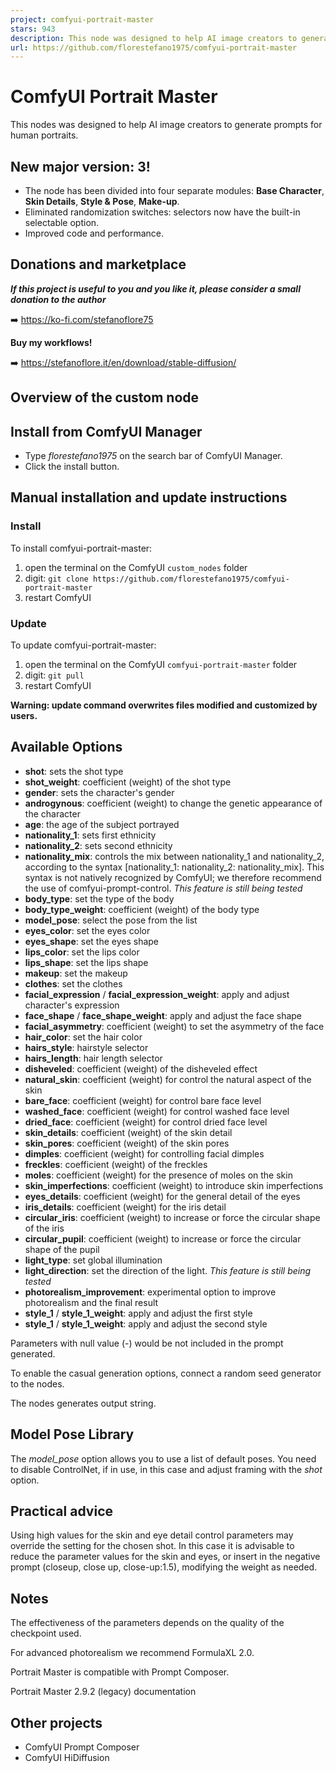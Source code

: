 ```yaml
---
project: comfyui-portrait-master
stars: 943
description: This node was designed to help AI image creators to generate prompts for human portraits.
url: https://github.com/florestefano1975/comfyui-portrait-master
---
```


ComfyUI Portrait Master
=======================

This nodes was designed to help AI image creators to generate prompts for human portraits.

New major version: 3!
---------------------

-   The node has been divided into four separate modules: **Base Character**, **Skin Details**, **Style & Pose**, **Make-up**.
-   Eliminated randomization switches: selectors now have the built-in selectable option.
-   Improved code and performance.

Donations and marketplace
-------------------------

**_If this project is useful to you and you like it, please consider a small donation to the author_**

➡️ https://ko-fi.com/stefanoflore75

**Buy my workflows!**

➡️ https://stefanoflore.it/en/download/stable-diffusion/

Overview of the custom node
---------------------------

Install from ComfyUI Manager
----------------------------

-   Type _florestefano1975_ on the search bar of ComfyUI Manager.
-   Click the install button.

Manual installation and update instructions
-------------------------------------------

### Install

To install comfyui-portrait-master:

1.  open the terminal on the ComfyUI `custom_nodes` folder
2.  digit: `git clone https://github.com/florestefano1975/comfyui-portrait-master`
3.  restart ComfyUI

### Update

To update comfyui-portrait-master:

1.  open the terminal on the ComfyUI `comfyui-portrait-master` folder
2.  digit: `git pull`
3.  restart ComfyUI

**Warning: update command overwrites files modified and customized by users.**

Available Options
-----------------

-   **shot**: sets the shot type
-   **shot\_weight**: coefficient (weight) of the shot type
-   **gender**: sets the character's gender
-   **androgynous**: coefficient (weight) to change the genetic appearance of the character
-   **age**: the age of the subject portrayed
-   **nationality\_1**: sets first ethnicity
-   **nationality\_2**: sets second ethnicity
-   **nationality\_mix**: controls the mix between nationality\_1 and nationality\_2, according to the syntax \[nationality\_1: nationality\_2: nationality\_mix\]. This syntax is not natively recognized by ComfyUI; we therefore recommend the use of comfyui-prompt-control. _This feature is still being tested_
-   **body\_type**: set the type of the body
-   **body\_type\_weight**: coefficient (weight) of the body type
-   **model\_pose**: select the pose from the list
-   **eyes\_color**: set the eyes color
-   **eyes\_shape**: set the eyes shape
-   **lips\_color**: set the lips color
-   **lips\_shape**: set the lips shape
-   **makeup**: set the makeup
-   **clothes**: set the clothes
-   **facial\_expression** / **facial\_expression\_weight**: apply and adjust character's expression
-   **face\_shape** / **face\_shape\_weight**: apply and adjust the face shape
-   **facial\_asymmetry**: coefficient (weight) to set the asymmetry of the face
-   **hair\_color**: set the hair color
-   **hairs\_style**: hairstyle selector
-   **hairs\_length**: hair length selector
-   **disheveled**: coefficient (weight) of the disheveled effect
-   **natural\_skin**: coefficient (weight) for control the natural aspect of the skin
-   **bare\_face**: coefficient (weight) for control bare face level
-   **washed\_face**: coefficient (weight) for control washed face level
-   **dried\_face**: coefficient (weight) for control dried face level
-   **skin\_details**: coefficient (weight) of the skin detail
-   **skin\_pores**: coefficient (weight) of the skin pores
-   **dimples**: coefficient (weight) for controlling facial dimples
-   **freckles**: coefficient (weight) of the freckles
-   **moles**: coefficient (weight) for the presence of moles on the skin
-   **skin\_imperfections**: coefficient (weight) to introduce skin imperfections
-   **eyes\_details**: coefficient (weight) for the general detail of the eyes
-   **iris\_details**: coefficient (weight) for the iris detail
-   **circular\_iris**: coefficient (weight) to increase or force the circular shape of the iris
-   **circular\_pupil**: coefficient (weight) to increase or force the circular shape of the pupil
-   **light\_type**: set global illumination
-   **light\_direction**: set the direction of the light. _This feature is still being tested_
-   **photorealism\_improvement**: experimental option to improve photorealism and the final result
-   **style\_1** / **style\_1\_weight**: apply and adjust the first style
-   **style\_1** / **style\_1\_weight**: apply and adjust the second style

Parameters with null value (-) would be not included in the prompt generated.

To enable the casual generation options, connect a random seed generator to the nodes.

The nodes generates output string.

Model Pose Library
------------------

The _model\_pose_ option allows you to use a list of default poses. You need to disable ControlNet, if in use, in this case and adjust framing with the _shot_ option.

Practical advice
----------------

Using high values for the skin and eye detail control parameters may override the setting for the chosen shot. In this case it is advisable to reduce the parameter values for the skin and eyes, or insert in the negative prompt (closeup, close up, close-up:1.5), modifying the weight as needed.

Notes
-----

The effectiveness of the parameters depends on the quality of the checkpoint used.

For advanced photorealism we recommend FormulaXL 2.0.

Portrait Master is compatible with Prompt Composer.

Portrait Master 2.9.2 (legacy) documentation

Other projects
--------------

-   ComfyUI Prompt Composer
-   ComfyUI HiDiffusion
